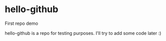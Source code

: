 # hello-github
First repo demo

hello-github is a repo for testing purposes. I'll try to add some code later :)
